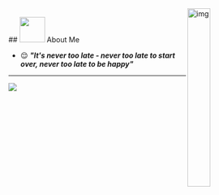 <img src="https://c.tenor.com/whgQwNlVvNkAAAAi/xero-code.gif" alt="img" width="30%" align="right"/>
<br/>
## <img src="https://raw.githubusercontent.com/nixin72/nixin72/master/wave.gif" width="50px"></img> About Me

- :relieved: ***"It's never too late - never too late to start over, never too late to be happy"***

---
[![](https://visitcount.itsvg.in/api?id=hieumilo2k&icon=6&color=3&pretty=false)](https://visitcount.itsvg.in)
